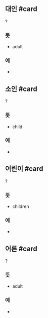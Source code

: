 ## 대인 #card
?
### 뜻
- adult
### 예
-
<!--SR:!2025-04-28,135,250-->

## 소인 #card
?
### 뜻
- child
### 예
-
<!--SR:!2025-02-26,106,288-->

## 어린이 #card
?
### 뜻
- children
### 예
-
<!--SR:!2025-12-31,312,292-->

## 어른 #card
?
### 뜻
- adult
### 예
-
<!--SR:!2025-08-06,208,270-->
